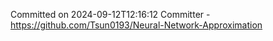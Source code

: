 Committed on 2024-09-12T12:16:12 
Committer - https://github.com/Tsun0193/Neural-Network-Approximation